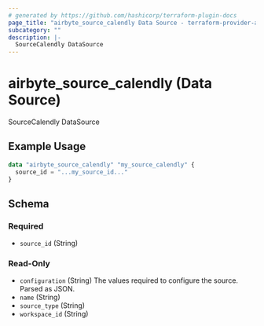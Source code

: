 ```yaml
---
# generated by https://github.com/hashicorp/terraform-plugin-docs
page_title: "airbyte_source_calendly Data Source - terraform-provider-airbyte"
subcategory: ""
description: |-
  SourceCalendly DataSource
---
```


# airbyte_source_calendly (Data Source)

SourceCalendly DataSource

## Example Usage

```terraform
data "airbyte_source_calendly" "my_source_calendly" {
  source_id = "...my_source_id..."
}
```

<!-- schema generated by tfplugindocs -->
## Schema

### Required

- `source_id` (String)

### Read-Only

- `configuration` (String) The values required to configure the source. Parsed as JSON.
- `name` (String)
- `source_type` (String)
- `workspace_id` (String)


